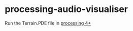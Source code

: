 # processing-audio-visualiser

Run the Terrain.PDE file in [processing 4+](https://processing.org/download)
